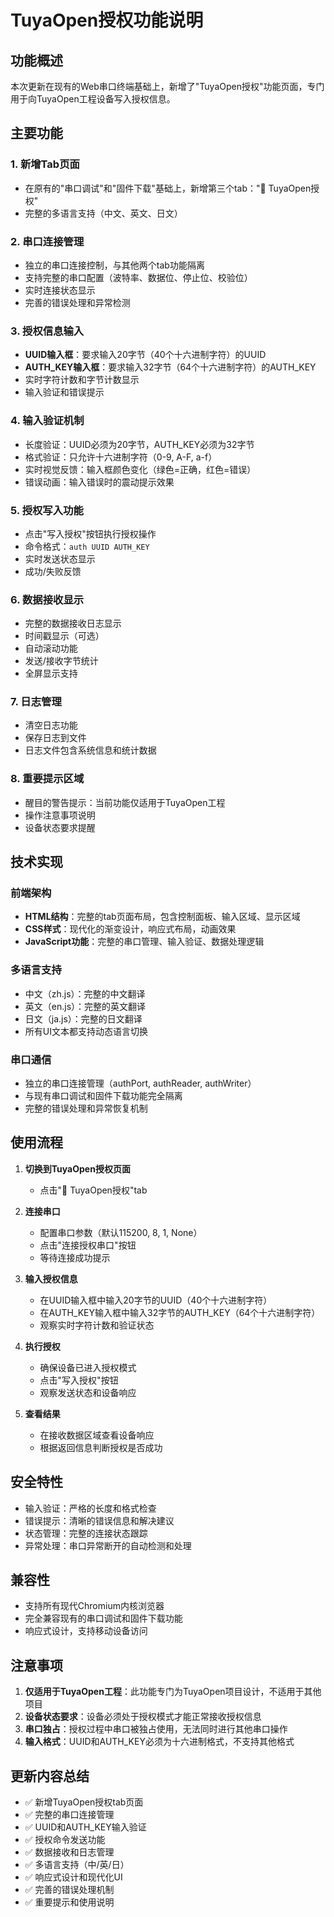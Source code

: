 # TuyaOpen授权功能说明

## 功能概述

本次更新在现有的Web串口终端基础上，新增了"TuyaOpen授权"功能页面，专门用于向TuyaOpen工程设备写入授权信息。

## 主要功能

### 1. 新增Tab页面
- 在原有的"串口调试"和"固件下载"基础上，新增第三个tab："🔐 TuyaOpen授权"
- 完整的多语言支持（中文、英文、日文）

### 2. 串口连接管理
- 独立的串口连接控制，与其他两个tab功能隔离
- 支持完整的串口配置（波特率、数据位、停止位、校验位）
- 实时连接状态显示
- 完善的错误处理和异常检测

### 3. 授权信息输入
- **UUID输入框**：要求输入20字节（40个十六进制字符）的UUID
- **AUTH_KEY输入框**：要求输入32字节（64个十六进制字符）的AUTH_KEY
- 实时字符计数和字节计数显示
- 输入验证和错误提示

### 4. 输入验证机制
- 长度验证：UUID必须为20字节，AUTH_KEY必须为32字节
- 格式验证：只允许十六进制字符（0-9, A-F, a-f）
- 实时视觉反馈：输入框颜色变化（绿色=正确，红色=错误）
- 错误动画：输入错误时的震动提示效果

### 5. 授权写入功能
- 点击"写入授权"按钮执行授权操作
- 命令格式：`auth UUID AUTH_KEY`
- 实时发送状态显示
- 成功/失败反馈

### 6. 数据接收显示
- 完整的数据接收日志显示
- 时间戳显示（可选）
- 自动滚动功能
- 发送/接收字节统计
- 全屏显示支持

### 7. 日志管理
- 清空日志功能
- 保存日志到文件
- 日志文件包含系统信息和统计数据

### 8. 重要提示区域
- 醒目的警告提示：当前功能仅适用于TuyaOpen工程
- 操作注意事项说明
- 设备状态要求提醒

## 技术实现

### 前端架构
- **HTML结构**：完整的tab页面布局，包含控制面板、输入区域、显示区域
- **CSS样式**：现代化的渐变设计，响应式布局，动画效果
- **JavaScript功能**：完整的串口管理、输入验证、数据处理逻辑

### 多语言支持
- 中文（zh.js）：完整的中文翻译
- 英文（en.js）：完整的英文翻译  
- 日文（ja.js）：完整的日文翻译
- 所有UI文本都支持动态语言切换

### 串口通信
- 独立的串口连接管理（authPort, authReader, authWriter）
- 与现有串口调试和固件下载功能完全隔离
- 完整的错误处理和异常恢复机制

## 使用流程

1. **切换到TuyaOpen授权页面**
   - 点击"🔐 TuyaOpen授权"tab

2. **连接串口**
   - 配置串口参数（默认115200, 8, 1, None）
   - 点击"连接授权串口"按钮
   - 等待连接成功提示

3. **输入授权信息**
   - 在UUID输入框中输入20字节的UUID（40个十六进制字符）
   - 在AUTH_KEY输入框中输入32字节的AUTH_KEY（64个十六进制字符）
   - 观察实时字符计数和验证状态

4. **执行授权**
   - 确保设备已进入授权模式
   - 点击"写入授权"按钮
   - 观察发送状态和设备响应

5. **查看结果**
   - 在接收数据区域查看设备响应
   - 根据返回信息判断授权是否成功

## 安全特性

- 输入验证：严格的长度和格式检查
- 错误提示：清晰的错误信息和解决建议
- 状态管理：完整的连接状态跟踪
- 异常处理：串口异常断开的自动检测和处理

## 兼容性

- 支持所有现代Chromium内核浏览器
- 完全兼容现有的串口调试和固件下载功能
- 响应式设计，支持移动设备访问

## 注意事项

1. **仅适用于TuyaOpen工程**：此功能专门为TuyaOpen项目设计，不适用于其他项目
2. **设备状态要求**：设备必须处于授权模式才能正常接收授权信息
3. **串口独占**：授权过程中串口被独占使用，无法同时进行其他串口操作
4. **输入格式**：UUID和AUTH_KEY必须为十六进制格式，不支持其他格式

## 更新内容总结

- ✅ 新增TuyaOpen授权tab页面
- ✅ 完整的串口连接管理
- ✅ UUID和AUTH_KEY输入验证
- ✅ 授权命令发送功能
- ✅ 数据接收和日志管理
- ✅ 多语言支持（中/英/日）
- ✅ 响应式设计和现代化UI
- ✅ 完善的错误处理机制
- ✅ 重要提示和使用说明 
